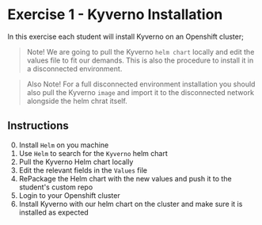 # Exercise 1 - Kyverno Installation
In this exercise each student will install Kyverno on an Openshift cluster;

> Note! We are going to pull the Kyverno `helm chart` locally and edit the values file to fit our demands. This is also the procedure to install it in a disconnected environment.

> Also Note! For a full disconnected environment installation you should also pull the Kyverno `image` and import it to the disconnected network alongside the helm chrat itself.

## Instructions
0. Install `Helm` on you machine
1. Use `Helm` to search for the `Kyverno` helm chart
2. Pull the Kyverno Helm chart locally
3. Edit the relevant fields in the `Values` file
4. RePackage the Helm chart with the new values and push it to the student's custom repo
5. Login to your Openshift cluster
6. Install Kyverno with our helm chart on the cluster and make sure it is installed as expected


